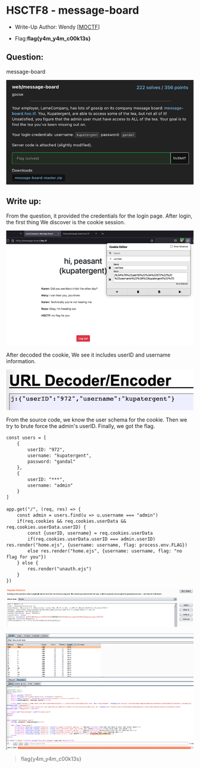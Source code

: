 # HSCTF8 - message-board

- Write-Up Author: Wendy \[[MOCTF](https://www.facebook.com/MOCSCTF)\]

- Flag:**flag{y4m_y4m_c00k13s}**
## **Question:**
message-board

![img](./img/1.png)

## Write up:

From the question, it provided the credentials for the login page. After login, the first thing We discover is the cookie session. 

![img](./img/2.png)

After decoded the cookie, We see it includes userID and username information.

![img](./img/3.png)

From the source code, we know the user schema for the cookie. Then we try to brute force the admin's userID. Finally, we got the flag. 

```
const users = [
    {
        userID: "972",
        username: "kupatergent",
        password: "gandal"
    },
    {
        userID: "***",
        username: "admin"
    }
]

app.get("/", (req, res) => {
    const admin = users.find(u => u.username === "admin")
    if(req.cookies && req.cookies.userData && req.cookies.userData.userID) {
        const {userID, username} = req.cookies.userData
        if(req.cookies.userData.userID === admin.userID) res.render("home.ejs", {username: username, flag: process.env.FLAG})
        else res.render("home.ejs", {username: username, flag: "no flag for you"})
    } else {
        res.render("unauth.ejs")
    }
})
```

![img](./img/4.png)

![img](./img/5.png)

>flag{y4m_y4m_c00k13s}

